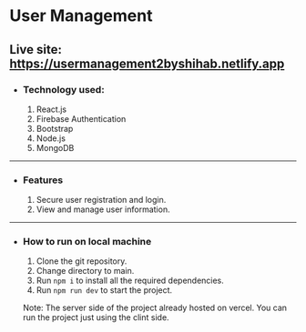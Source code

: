 # User Management

## Live site: https://usermanagement2byshihab.netlify.app

- ### Technology used:
    1. React.js
    2. Firebase Authentication
    3. Bootstrap
    4. Node.js
    5. MongoDB


----

- ### Features
    1. Secure user registration and login.
    2. View and manage user information.


----

- ### How to run on local machine
    1. Clone the git repository.
    2. Change directory to main.
    3. Run `npm i` to install all the required dependencies.
    4. Run `npm run dev` to start the project.

    Note: The server side of the project already hosted on vercel. You can run the project just using the clint side. 
